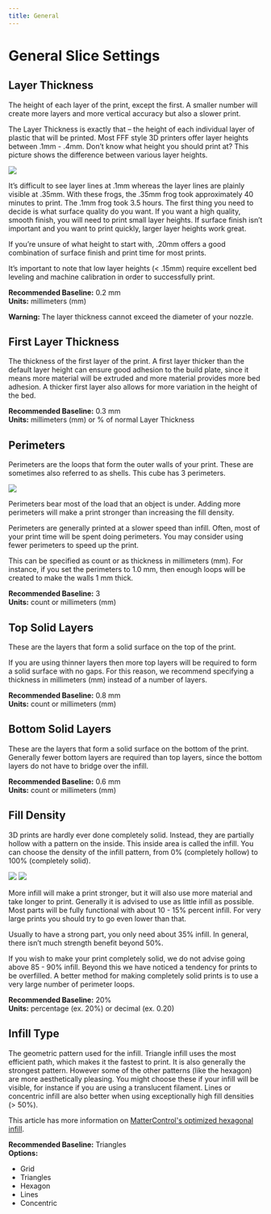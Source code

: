 ```yaml
---
title: General
---
```


General Slice Settings
======================

Layer Thickness
---------------

The height of each layer of the print, except the first. A smaller number will create more layers and more vertical accuracy but also a slower print.

The Layer Thickness is exactly that – the height of each individual layer of plastic that will be printed. Most FFF style 3D printers offer layer heights between .1mm - .4mm. Don’t know what height you should print at? This picture shows the difference between various layer heights.

![](https://lh3.googleusercontent.com/RM8-abWZ8pDZERBg9HpmvViw9Hjr6NqI8IWAQbmQ9RSk-W8juDSAuQrZsyPQYYiHAY-FZnBNskJCFK6vUh-0O5yN0Q=s0)

It’s difficult to see layer lines at .1mm whereas the layer lines are plainly visible at .35mm. With these frogs, the .35mm frog took approximately 40 minutes to print. The .1mm frog took 3.5 hours. The first thing you need to decide is what surface quality do you want. If you want a high quality, smooth finish, you will need to print small layer heights. If surface finish isn’t important and you want to print quickly, larger layer heights work great.

If you’re unsure of what height to start with, .20mm offers a good combination of surface finish and print time for most prints.

It’s important to note that low layer heights (< .15mm) require excellent bed leveling and machine calibration in order to successfully print.

**Recommended Baseline:** 0.2 mm  
**Units:** millimeters (mm)

**Warning:** The layer thickness cannot exceed the diameter of your nozzle.


First Layer Thickness
---------------------

The thickness of the first layer of the print. A first layer thicker than the default layer height can ensure good adhesion to the build plate, since it means more material will be extruded and more material provides more bed adhesion. A thicker first layer also allows for more variation in the height of the bed.

**Recommended Baseline:** 0.3 mm  
**Units:** millimeters (mm) or % of normal Layer Thickness


Perimeters
----------

Perimeters are the loops that form the outer walls of your print. These are sometimes also referred to as shells. This cube has 3 perimeters.

![](https://lh3.googleusercontent.com/iHmXp0HTWA-DL_OryLlZ5LPpJpHsL9Sc4aKM2RJVeyG1oUoyj8khNoVhQsAXtV_dv1PLmzpgE2p48sYRTBIyHeFC=w250)

Perimeters bear most of the load that an object is under. Adding more perimeters will make a print stronger than increasing the fill density.

Perimeters are generally printed at a slower speed than infill. Often, most of your print time will be spent doing perimeters. You may consider using fewer perimeters to speed up the print.

This can be specified as count or as thickness in millimeters (mm). For instance, if you set the perimeters to 1.0 mm, then enough loops will be created to make the walls 1 mm thick.

**Recommended Baseline:** 3  
**Units:** count or millimeters (mm)


Top Solid Layers
----------------

These are the layers that form a solid surface on the top of the print. 

If you are using thinner layers then more top layers will be required to form a solid surface with no gaps. For this reason, we recommend specifying a thickness in millimeters (mm) instead of a number of layers.

**Recommended Baseline:** 0.8 mm  
**Units:** count or millimeters (mm)


Bottom Solid Layers
-------------------

These are the layers that form a solid surface on the bottom of the print. Generally fewer bottom layers are required than top layers, since the bottom layers do not have to bridge over the infill.

**Recommended Baseline:** 0.6 mm  
**Units:** count or millimeters (mm)


Fill Density
------------

3D prints are hardly ever done completely solid. Instead, they are partially hollow with a pattern on the inside. This inside area is called the infill. You can choose the density of the infill pattern, from 0% (completely hollow) to 100% (completely solid).

![](https://lh3.googleusercontent.com/dsfLpykwPboH8yf9pWXPaaT0CuJ_JjaJCk6-9R9ZgXap1lVyBo8Ggsz1vDnv_LzHzZuT3e6MHbl6k1obToNOsJwe=s0)
![](https://lh3.googleusercontent.com/BZFi0mgNMHrjtYB4SmRUL3CcxCSgV10uX8Xb4s-Thsf9zZv1gkgRFujsfmRoqpmEoX1KRg66sm1WXHpVTGbmTlW3iw=s0)

More infill will make a print stronger, but it will also use more material and take longer to print. Generally it is advised to use as little infill as possible. Most parts will be fully functional with about 10 - 15% percent infill. For very large prints you should try to go even lower than that.

Usually to have a strong part, you only need about 35% infill. In general, there isn’t much strength benefit beyond 50%.

If you wish to make your print completely solid, we do not advise going above 85 - 90% infill. Beyond this we have noticed a tendency for prints to be overfilled. A better method for making completely solid prints is to use a very large number of perimeter loops.

**Recommended Baseline:** 20%  
**Units:** percentage (ex. 20%) or decimal (ex. 0.20)


Infill Type
-----------

The geometric pattern used for the infill. Triangle infill uses the most efficient path, which makes it the fastest to print. It is also generally the strongest pattern. However some of the other patterns (like the hexagon) are more aesthetically pleasing. You might choose these if your infill will be visible, for instance if you are using a translucent filament. Lines or concentric infill are also better when using exceptionally high fill densities (> 50%).

This article has more information on [MatterControl's optimized hexagonal infill](https://www.matterhackers.com/news/mattercontrol-delivers-optimized-hexagon-infill).

**Recommended Baseline:** Triangles  
**Options:**
* Grid
* Triangles
* Hexagon
* Lines
* Concentric